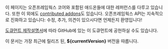 이 페이지는 오픈프레임웍스 코어와 포함된 애드온들에 대한 레퍼런스를 다루고 있습니다. 또한 이 외에도 [contributed addons](http://ofxaddons.com/)도 있습니다. 오픈프레임웍스 API는 지속적으로 진화하고 있습니다: 수정, 추가, 의견이 있으시다면 언제든지 환영입니다! 

[도큐먼트 제작설명서](/ko/tutorials/10_developers/003_contributing_to_the_documentation/)에 따라 GitHub에 있는 이 도큐먼트에 공헌하실 수도 있습니다.

이 문서는 가장 최근에 릴리즈 된, __${currentVersion}__ 버전을 따릅니다.